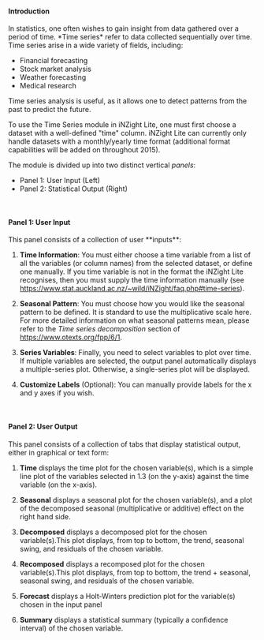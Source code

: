 <h4> Introduction </h4>
In statistics, one often wishes to gain insight from data gathered over a period of time. *Time series* refer to data collected sequentially over time. Time series arise in a wide variety of fields, including:

- Financial forecasting
- Stock market analysis
- Weather forecasting
- Medical research

Time series analysis is useful, as it allows one to detect patterns from the past to predict the future.

To use the Time Series module in iNZight Lite, one must first choose a dataset with a well-defined "time" column. iNZight Lite can currently only handle datasets with a monthly/yearly time format (additional format capabilities will be added on throughout 2015).

The module is divided up into two distinct vertical _panels_:

- Panel 1: User Input (Left)
- Panel 2: Statistical Output (Right)

<br>

<h4> Panel 1: User Input </h4>
This panel consists of a collection of user **inputs**:

1. **Time Information**: You must either choose a time variable from a list of all the variables (or column names) from the selected dataset, or define one manually. If you time variable is not in the format the iNZight Lite recognises, then you must supply the time information manually (see https://www.stat.auckland.ac.nz/~wild/iNZight/faq.php#time-series).

2. **Seasonal Pattern**: You must choose how you would like the seasonal pattern to be defined. It is standard to use the multiplicative scale here. For more detailed information on what seasonal patterns mean, please refer to the _Time series decomposition_ section of https://www.otexts.org/fpp/6/1.

3. **Series Variables**: Finally, you need to select variables to plot over time. If multiple variables are selected, the output panel automatically displays a multiple-series plot. Otherwise, a single-series plot will be displayed.

4. **Customize Labels** (Optional): You can manually provide labels for the x and y axes if you wish.

<br>

<h4> Panel 2: User Output </h4>
This panel consists of a collection of tabs that display statistical output, either in graphical or text form:

1. **Time** displays the time plot for the chosen variable(s), which is a simple line plot of the variables selected in 1.3 (on the y-axis) against the time variable (on the x-axis).

2. **Seasonal** displays a seasonal plot for the chosen variable(s), and a plot of the decomposed seasonal (multiplicative or additive) effect on the right hand side.

3. **Decomposed** displays a decomposed plot for the chosen variable(s).This plot displays, from top to bottom, the trend, seasonal swing, and residuals of the chosen variable.

4. **Recomposed** displays a recomposed plot for the chosen variable(s).This plot displays, from top to bottom, the trend + seasonal, seasonal swing, and residuals of the chosen variable.

5. **Forecast** displays a Holt-Winters prediction plot for the variable(s) chosen in the input panel

6. **Summary** displays a statistical summary (typically a confidence interval) of the chosen variable.

<br>
